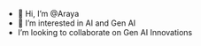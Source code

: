- 👋 Hi, I’m @Araya
- 👀 I’m interested in AI and Gen AI
-  I’m looking to collaborate on Gen AI Innovations 
